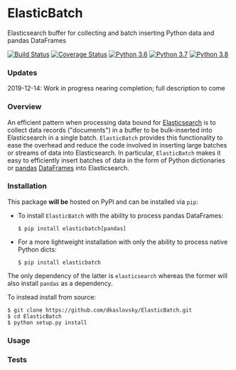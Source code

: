 # ElasticBatch

Elasticsearch buffer for collecting and batch inserting Python data and pandas DataFrames

[![Build Status](https://travis-ci.com/dkaslovsky/ElasticBatch.svg?branch=master)](https://travis-ci.com/dkaslovsky/ElasticBatch)
[![Coverage Status](https://coveralls.io/repos/github/dkaslovsky/ElasticBatch/badge.svg?branch=master)](https://coveralls.io/github/dkaslovsky/ElasticBatch?branch=master)
[![Python 3.6](https://img.shields.io/badge/python-3.6-blue.svg)](https://www.python.org/downloads/release/python-360/)
[![Python 3.7](https://img.shields.io/badge/python-3.7-blue.svg)](https://www.python.org/downloads/release/python-370/)
[![Python 3.8](https://img.shields.io/badge/python-3.8-blue.svg)](https://www.python.org/downloads/release/python-380/)


### Updates
2019-12-14: Work in progress nearing completion; full description to come

### Overview
An efficient pattern when processing data bound for [Elasticsearch](https://www.elastic.co/products/elasticsearch) is to collect data records ("documents") in a buffer to be bulk-inserted into Elasticsearch in a single batch.  `ElasticBatch` provides this functionality to ease the overhead and reduce the code involved in inserting large batches or streams of data into Elasticsearch.  In particular, `ElasticBatch` makes it easy to efficiently insert batches of data in the form of Python dictionaries or [pandas](https://pandas.pydata.org/) [DataFrames](https://pandas.pydata.org/pandas-docs/stable/getting_started/dsintro.html#dataframe) into Elasticsearch.

### Installation
This package __will be__ hosted on PyPI and can be installed via `pip`:
- To install `ElasticBatch` with the ability to process pandas DataFrames:
  ```
  $ pip install elasticbatch[pandas]
  ```
- For a more lightweight installation with only the ability to process native Python dicts:
  ```
  $ pip install elasticbatch
  ```
The only dependency of the latter is `elasticsearch` whereas the former will also install `pandas` as a dependency.

To instead install from source:
```
$ git clone https://github.com/dkaslovsky/ElasticBatch.git
$ cd ElasticBatch
$ python setup.py install
```

### Usage

### Tests
